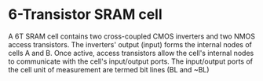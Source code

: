 # 6-Transistor SRAM cell
A 6T SRAM cell contains two cross-coupled CMOS inverters and two NMOS access transistors. 
The inverters' output (input) forms the internal nodes of cells A and B. 
Once active, access transistors allow the cell's internal nodes to communicate with the cell's input/output ports. 
The input/output ports of the cell unit of measurement are termed bit lines (BL and ~BL)
